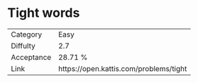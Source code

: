# Tight words

<table>
    <tr>
        <td>Category</td>
        <td>Easy</td>
    </tr>
    <tr>
        <td>Diffulty</td>
        <td>2.7</td>
    </tr>
    <tr>
        <td>Acceptance</td>
        <td>28.71 %</td>
    </tr>
    <tr>
        <td>Link</td>
        <td>https://open.kattis.com/problems/tight</td>
    </tr>
</table>